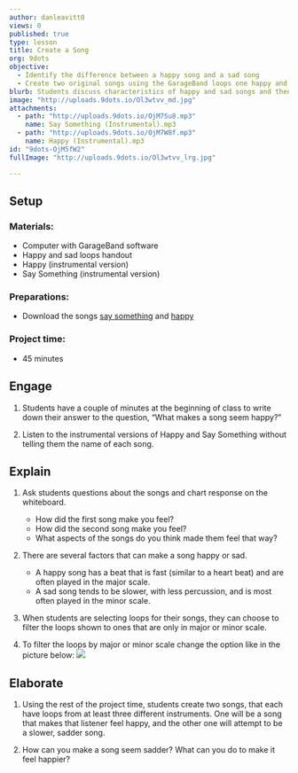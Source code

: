 ```yaml
---
author: danleavitt0
views: 0
published: true
type: lesson
title: Create a Song
org: 9dots
objective: 
  - Identify the difference between a happy song and a sad song
  - Create two original songs using the GarageBand loops one happy and one sad
blurb: Students discuss characteristics of happy and sad songs and then compose two original songs that evoke those emotions.
image: "http://uploads.9dots.io/Ol3wtvv_md.jpg"
attachments: 
  - path: "http://uploads.9dots.io/OjM7Su8.mp3"
    name: Say Something (Instrumental).mp3
  - path: "http://uploads.9dots.io/OjM7W8f.mp3"
    name: Happy (Instrumental).mp3
id: "9dots-OjM5fW2"
fullImage: "http://uploads.9dots.io/Ol3wtvv_lrg.jpg"

---
```


## Setup

### Materials:

- Computer with GarageBand software
- Happy and sad loops handout
- Happy (instrumental version)
- Say Something (instrumental version)

### Preparations:

- Download the songs [say something](http://uploads.9dots.io/OjM7Su8.mp3) and [happy](http://uploads.9dots.io/OjM7W8f.mp3)

### Project time:

- 45 minutes

## Engage

1. Students have a couple of minutes at the beginning of class to write down their answer to the question, “What makes a song seem happy?”

2. Listen to the instrumental versions of Happy and Say Something without telling them the name of each song.

## Explain

1. Ask students questions about the songs and chart response on the whiteboard.
	- How did the first song make you feel? 
    - How did the second song make you feel? 
    - What aspects of the songs do you think made them feel that way?

2. There are several factors that can make a song happy or sad. 
	- A happy song has a beat that is fast (similar to a heart beat) and are often played in the major scale. 
    - A sad song tends to be slower, with less percussion, and is most often played in the minor scale. 
    
3. When students are selecting loops for their songs, they can choose to filter the loops shown to ones that are only in major or minor scale.

4. To filter the loops by major or minor scale change the option like in the picture below:
![](http://uploads.9dots.io/OjM81PS_md.jpg) 

## Elaborate

1. Using the rest of the project time, students create two songs, that each have loops from at least three different instruments. One will be a song that makes that listener feel happy, and the other one will attempt to be a slower, sadder song.

2. How can you make a song seem sadder? What can you do to make it feel happier?
